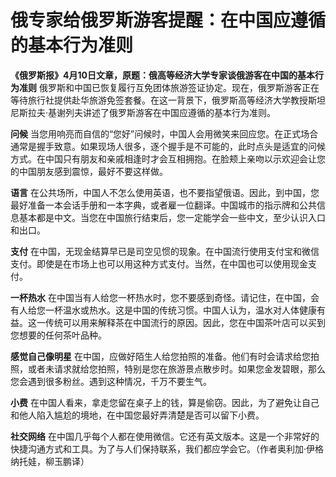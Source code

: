 # 俄专家给俄罗斯游客提醒：在中国应遵循的基本行为准则

**《俄罗斯报》4月10日文章，原题：俄高等经济大学专家谈俄游客在中国的基本行为准则**
俄罗斯和中国已恢复履行互免团体旅游签证协定。现在，俄罗斯游客正在等待旅行社提供赴华旅游免签套餐。在这一背景下，俄罗斯高等经济大学教授斯坦尼斯拉夫·基谢列夫讲述了俄罗斯游客在中国应遵循的基本行为准则。

**问候**
当您用响亮而自信的“您好”问候时，中国人会用微笑来回应您。在正式场合通常是握手致意。如果现场人很多，逐个握手是不可能的，此时点头是适宜的问候方式。在中国只有朋友和亲戚相逢时才会互相拥抱。在脸颊上亲吻以示欢迎会让您的中国朋友感到震惊，最好不要这样做。

**语言**
在公共场所，中国人不怎么使用英语，也不要指望俄语。因此，到中国，您最好准备一本会话手册和一本字典，或者雇一位翻译。中国城市的指示牌和公共信息基本都是中文。当您在中国旅行结束后，您一定能学会一些中文，至少认识入口和出口。

**支付** 在中国，无现金结算早已是司空见惯的现象。在中国流行使用支付宝和微信支付。即使是在市场上也可以用这种方式支付。当然，在中国也可以使用现金支付。

**一杯热水**
在中国当有人给您一杯热水时，您不要感到奇怪。请记住，在中国，会有人给您一杯温水或热水。这是中国的传统习惯。中国人认为，温水对人体健康有益。这一传统可以用来解释茶在中国流行的原因。因此，您在中国茶叶店可以买到您想要的任何茶叶品种。

**感觉自己像明星**
在中国，应做好陌生人给您拍照的准备。他们有时会请求给您拍照，或者未请求就给您拍照，特别是您在旅游景点散步时。如果您金发碧眼，那么您会遇到很多粉丝。遇到这种情况，千万不要生气。

**小费** 在中国人看来，拿走您留在桌子上的钱，算是偷窃。因此，为了避免让自己和他人陷入尴尬的境地，在中国您最好弄清楚是否可以留下小费。

**社交网络**
在中国几乎每个人都在使用微信。它还有英文版本。这是一个非常好的快捷沟通方式和工具。为了与人们保持联系，我们都应学会它。（作者奥利加·伊格纳托娃，柳玉鹏译）

